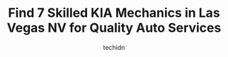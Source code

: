 ---
layout: ampstory
image: https://images.unsplash.com/photo-1563059999-9bcd13ce672d?ixlib=rb-4.0.3&ixid=MnwxMjA3fDB8MHxwaG90by1wYWdlfHx8fGVufDB8fHx8&auto=format&fit=crop&w=640&h=853&q=80
author: techidn
featured: false
description: Entrust your vehicle to the 7 best KIA Mechanic in Las Vegas NV, USA and experience the difference they can make. With their extensive knowledge, state-of-the-art facilities, and commitment 
title: Find 7 Skilled KIA Mechanics in Las Vegas NV for Quality Auto Services
cover:
   title: Find 7 Skilled KIA Mechanics in Las Vegas NV for Quality Auto Services
   subtitle: Rickpate
   background: https://images.unsplash.com/photo-1563059999-9bcd13ce672d?ixlib=rb-4.0.3&ixid=MnwxMjA3fDB8MHxwaG90by1wYWdlfHx8fGVufDB8fHx8&auto=format&fit=crop&w=640&h=853&q=80

pages: 
 - layout: thirds
   top: <h1>#1 Jim Marsh Kia</h1>
   bottom: "<p>I had a five star experience this morning with the parts department, cashier, and body shop assistants. Took my grandsons Kia Optima in to get a missing quarter panel mo</p>"
   background: https://www.knot35.com/toplist/wp-content/uploads/2023/06/best-kia-mechanic-1-in-las-vegas-nv-1685834729.jpeg
   backgroundblur: true
 - layout: thirds
   top: <h1>#2 Towbin Kia Service and Parts</h1>
   bottom: "<p>260B N Gibson Rd, Henderson, NV 89014, United States</p>"
   background: https://www.knot35.com/toplist/wp-content/uploads/2023/06/best-kia-mechanic-2-in-las-vegas-nv-1685834730.jpeg
   cta:
      link: https://www.knot35.com/toplist/find-7-skilled-kia-mechanics-in-las-vegas-nv-for-quality-auto-services/
      text: Find 7 Skilled KIA Mechanics in Las Vegas NV for Quality Auto Services
 - layout: thirds
   top: <h1>#3 Bobs Autodynamics</h1>
   bottom: "<p>3015 S Valley View Blvd #100, Las Vegas, NV 89102, United States</p>"
   background: https://www.knot35.com/toplist/wp-content/uploads/2023/06/best-kia-mechanic-3-in-las-vegas-nv-1685834730.jpeg
   cta:
      link: https://www.knot35.com/toplist/find-7-skilled-kia-mechanics-in-las-vegas-nv-for-quality-auto-services/
      text: Find 7 Skilled KIA Mechanics in Las Vegas NV for Quality Auto Services
 - layout: thirds
   top: <h1>#4 5 Star Auto Repair</h1>
   bottom: "<p>6396 W Sahara Ave, Las Vegas, NV 89146, United States</p>"
   background: https://images.unsplash.com/photo-1531169509526-f8f1fdaa4a67?ixlib=rb-4.0.3&ixid=MnwxMjA3fDB8MHxwaG90by1wYWdlfHx8fGVufDB8fHx8&auto=format&fit=crop&w=640&h=853&q=80
   cta:
      link: https://www.knot35.com/toplist/find-7-skilled-kia-mechanics-in-las-vegas-nv-for-quality-auto-services/
      text: Find 7 Skilled KIA Mechanics in Las Vegas NV for Quality Auto Services
 - layout: thirds
   top: <h1>#5 Asian Imports</h1>
   bottom: "<p>10177 W Charleston Blvd, Las Vegas, NV 89135, United States</p>"
   background: https://images.unsplash.com/photo-1553949345-eb786bb3f7ba?ixlib=rb-4.0.3&ixid=MnwxMjA3fDB8MHxwaG90by1wYWdlfHx8fGVufDB8fHx8&auto=format&fit=crop&w=640&h=853&q=80
   cta:
      link: https://www.knot35.com/toplist/find-7-skilled-kia-mechanics-in-las-vegas-nv-for-quality-auto-services/
      text: Find 7 Skilled KIA Mechanics in Las Vegas NV for Quality Auto Services
 - layout: thirds
   top: <h1>#6 MiTECH Auto Center</h1>
   bottom: "<p>3730 Capella Ave Ste. 18, Las Vegas, NV 89102, United States</p>"
   background: https://images.unsplash.com/photo-1620421680010-0766ff230392?ixlib=rb-4.0.3&ixid=MnwxMjA3fDB8MHxwaG90by1wYWdlfHx8fGVufDB8fHx8&auto=format&fit=crop&w=640&h=853&q=80
   cta:
      link: https://www.knot35.com/toplist/find-7-skilled-kia-mechanics-in-las-vegas-nv-for-quality-auto-services/
      text: Find 7 Skilled KIA Mechanics in Las Vegas NV for Quality Auto Services
 - layout: thirds
   top: <h1>#7 Jim Marsh Body Shop Las Vegas</h1>
   bottom: "<p>8535 W Centennial Pkwy, Las Vegas, NV 89149, United States</p>"
   background: https://images.unsplash.com/photo-1615749413727-825b59a857b5?ixlib=rb-4.0.3&ixid=MnwxMjA3fDB8MHxwaG90by1wYWdlfHx8fGVufDB8fHx8&auto=format&fit=crop&w=640&h=853&q=80
   cta:
      link: https://www.knot35.com/toplist/find-7-skilled-kia-mechanics-in-las-vegas-nv-for-quality-auto-services/
      text: Find 7 Skilled KIA Mechanics in Las Vegas NV for Quality Auto Services
 - layout: thirds
   middle: Continue reading...
   background: https://images.unsplash.com/photo-1489694553447-4c9339da310d?ixlib=rb-4.0.3&ixid=MnwxMjA3fDB8MHxwaG90by1wYWdlfHx8fGVufDB8fHx8&auto=format&fit=crop&w=640&h=853&q=80
   cta:
      link: https://www.knot35.com/toplist/find-7-skilled-kia-mechanics-in-las-vegas-nv-for-quality-auto-services/
      text: Find 7 Skilled KIA Mechanics in Las Vegas NV for Quality Auto Services
      
---